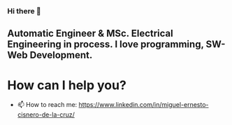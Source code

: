 ### Hi there 👋

## Automatic Engineer & MSc. Electrical Engineering in process. I love programming, SW-Web Development.
# How can I help you?
- 📫 How to reach me: https://www.linkedin.com/in/miguel-ernesto-cisnero-de-la-cruz/

<!--
**ErnestoCisnero/ErnestoCisnero** is a ✨ _special_ ✨ repository because its `README.md` (this file) appears on your GitHub profile.

Here are some ideas to get you started:

- 🔭 I’m currently working on ...
- 🌱 I’m currently learning ...
- 👯 I’m looking to collaborate on ...
- 🤔 I’m looking for help with ...
- 💬 Ask me about ...
- 📫 How to reach me: ...
- 😄 Pronouns: ...
- ⚡ Fun fact: ...
-->
